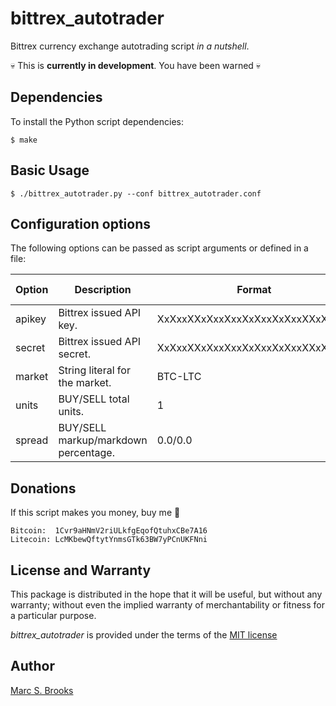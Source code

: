 # bittrex_autotrader

Bittrex currency exchange autotrading script _in a nutshell_.

:skull: This is **currently in development**. You have been warned :skull:

## Dependencies

To install the Python script dependencies:

    $ make

## Basic Usage

    $ ./bittrex_autotrader.py --conf bittrex_autotrader.conf

## Configuration options

The following options can be passed as script arguments or defined in a file:

| Option | Description                          | Format                           | Default value |
| -------| -------------------------------------|----------------------------------|---------------|
| apikey | Bittrex issued API key.              | XxXxxXXxXxxXxxXxXxxXxXxxXXxXxxXx |               |
| secret | Bittrex issued API secret.           | XxXxxXXxXxxXxxXxXxxXxXxxXXxXxxXx |               |
| market | String literal for the market.       | BTC-LTC                          | BTC-LTC       |
| units  | BUY/SELL total units.                | 1                                | 1             |
| spread | BUY/SELL markup/markdown percentage. | 0.0/0.0                          | 0.1/0.1       |

## Donations

If this script makes you money, buy me :beer:

    Bitcoin:  1Cvr9aHNmV2riULkfgEqofQtuhxCBe7A16
    Litecoin: LcMKbewQftytYnmsGTk63BW7yPCnUKFNni

## License and Warranty

This package is distributed in the hope that it will be useful, but without any warranty; without even the implied warranty of merchantability or fitness for a particular purpose.

_bittrex_autotrader_ is provided under the terms of the [MIT license](http://www.opensource.org/licenses/mit-license.php)

## Author

[Marc S. Brooks](https://github.com/nuxy)
